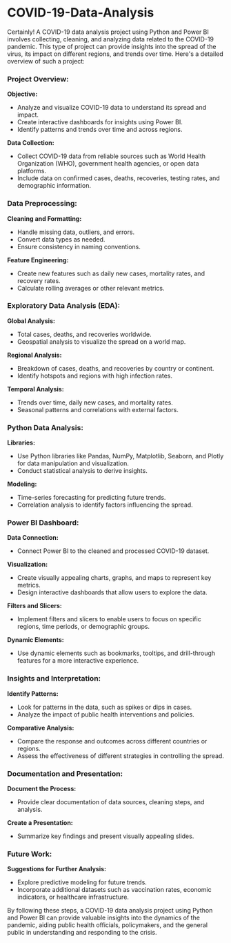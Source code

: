 ﻿# COVID-19-Data-Analysis
 Certainly! A COVID-19 data analysis project using Python and Power BI involves collecting, cleaning, and analyzing data related to the COVID-19 pandemic. This type of project can provide insights into the spread of the virus, its impact on different regions, and trends over time. Here's a detailed overview of such a project:

### Project Overview:

**Objective:**
   - Analyze and visualize COVID-19 data to understand its spread and impact.
   - Create interactive dashboards for insights using Power BI.
   - Identify patterns and trends over time and across regions.

**Data Collection:**
   - Collect COVID-19 data from reliable sources such as World Health Organization (WHO), government health agencies, or open data platforms.
   - Include data on confirmed cases, deaths, recoveries, testing rates, and demographic information.

### Data Preprocessing:

**Cleaning and Formatting:**
   - Handle missing data, outliers, and errors.
   - Convert data types as needed.
   - Ensure consistency in naming conventions.

**Feature Engineering:**
   - Create new features such as daily new cases, mortality rates, and recovery rates.
   - Calculate rolling averages or other relevant metrics.

### Exploratory Data Analysis (EDA):

**Global Analysis:**
   - Total cases, deaths, and recoveries worldwide.
   - Geospatial analysis to visualize the spread on a world map.

**Regional Analysis:**
   - Breakdown of cases, deaths, and recoveries by country or continent.
   - Identify hotspots and regions with high infection rates.

**Temporal Analysis:**
   - Trends over time, daily new cases, and mortality rates.
   - Seasonal patterns and correlations with external factors.

### Python Data Analysis:

**Libraries:**
   - Use Python libraries like Pandas, NumPy, Matplotlib, Seaborn, and Plotly for data manipulation and visualization.
   - Conduct statistical analysis to derive insights.

**Modeling:**
   - Time-series forecasting for predicting future trends.
   - Correlation analysis to identify factors influencing the spread.

### Power BI Dashboard:

**Data Connection:**
   - Connect Power BI to the cleaned and processed COVID-19 dataset.

**Visualization:**
   - Create visually appealing charts, graphs, and maps to represent key metrics.
   - Design interactive dashboards that allow users to explore the data.

**Filters and Slicers:**
   - Implement filters and slicers to enable users to focus on specific regions, time periods, or demographic groups.

**Dynamic Elements:**
   - Use dynamic elements such as bookmarks, tooltips, and drill-through features for a more interactive experience.

### Insights and Interpretation:

**Identify Patterns:**
   - Look for patterns in the data, such as spikes or dips in cases.
   - Analyze the impact of public health interventions and policies.

**Comparative Analysis:**
   - Compare the response and outcomes across different countries or regions.
   - Assess the effectiveness of different strategies in controlling the spread.

### Documentation and Presentation:

**Document the Process:**
   - Provide clear documentation of data sources, cleaning steps, and analysis.

**Create a Presentation:**
   - Summarize key findings and present visually appealing slides.

### Future Work:

**Suggestions for Further Analysis:**
   - Explore predictive modeling for future trends.
   - Incorporate additional datasets such as vaccination rates, economic indicators, or healthcare infrastructure.

By following these steps, a COVID-19 data analysis project using Python and Power BI can provide valuable insights into the dynamics of the pandemic, aiding public health officials, policymakers, and the general public in understanding and responding to the crisis.

